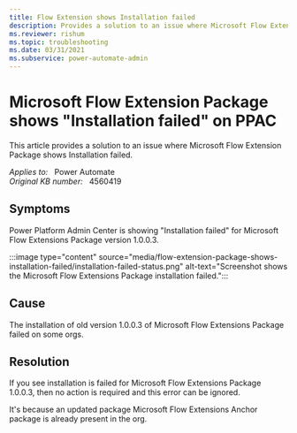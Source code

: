 ```yaml
---
title: Flow Extension shows Installation failed
description: Provides a solution to an issue where Microsoft Flow Extension Package shows Installation failed.
ms.reviewer: rishum
ms.topic: troubleshooting
ms.date: 03/31/2021
ms.subservice: power-automate-admin
---
```

# Microsoft Flow Extension Package shows "Installation failed" on PPAC

This article provides a solution to an issue where Microsoft Flow Extension Package shows Installation failed.

_Applies to:_ &nbsp; Power Automate  
_Original KB number:_ &nbsp; 4560419

## Symptoms

Power Platform Admin Center is showing "Installation failed" for Microsoft Flow Extensions Package version 1.0.0.3.

:::image type="content" source="media/flow-extension-package-shows-installation-failed/installation-failed-status.png" alt-text="Screenshot shows the Microsoft Flow Extensions Package installation failed.":::

## Cause

The installation of old version 1.0.0.3 of Microsoft Flow Extensions Package failed on some orgs.

## Resolution

If you see installation is failed for Microsoft Flow Extensions Package 1.0.0.3, then no action is required and this error can be ignored.

It's because an updated package Microsoft Flow Extensions Anchor package is already present in the org.
